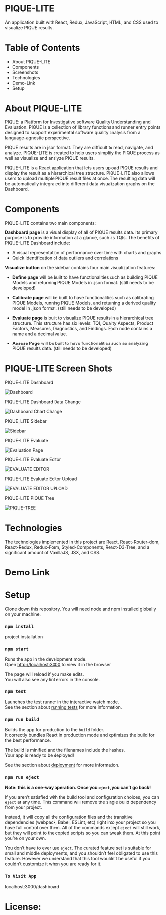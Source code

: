 # PIQUE-LITE

An application built with React, Redux, JavaScript, HTML, and CSS used to visualize PIQUE results.

# Table of Contents
* About PIQUE-LITE
* Components
* Screenshots
* Technologies
* Demo-Link
* Setup


# About PIQUE-LITE

PIQUE: a Platform for Investigative software Quality Understanding and Evaluation. PIQUE is a collection of library functions and runner entry points designed to support experimental software quality analysis from a language-agnostic perspective. 

PIQUE results are in json format. They are difficult to read, navigate, and analyze. PIQUE-LITE is created to help users simplify the PIQUE process as well as visualize and analyze PIQUE results. 

PIQUE-LITE is a React application that lets users upload PIQUE results and display the result as a hierarchical tree structure. PIQUE-LITE also allows users to upload multiple PIQUE result files at once. The resulting data will be automatically integrated into different data visualization graphs on the Dashboard. 

# Components

PIQUE-LITE contains two main components:

**Dashboard page** is a visual display of all of PIQUE results data. Its primary purpose is to provide information at a glance, such as TQIs. The benefits of PIQUE-LITE Dashboard include:

* A visual representation of performance over time with charts and graphs
* Quick identification of data outliers and correlations

**Visualize button** on the sidebar contains four main visualization features:

* **Define page** will be built to have functionalities such as building PIQUE Models and returning PIQUE Models in .json format. (still needs to be developed)

* **Calibrate page** will be built to have functionalities such as calibrating PIQUE Models, running PIQUE Models, and returning a derived quality model in .json format. (still needs to be developed)

* **Evaluate page** is built to visualize PIQUE results in a hierarchical tree structure. This structure has six levels: TQI, Quality Aspects, Product Factors, Measures, Diagnostics, and Findings. Each node contains a name and a decimal value.

* **Assess Page** will be built to have functionalities such as analyzing PIQUE results data. (still needs to be developed)


# PIQUE-LITE Screen Shots

PIQUE-LITE Dashboard

![Dashboard](https://github.com/MSUSEL/Pique-Lite/blob/xuying_dev/public/images/Dashboard2.png)

PIQUE-LITE Dashboard Data Change

![Dashboard Chart Change](https://github.com/MSUSEL/Pique-Lite/blob/xuying_dev/public/images/Dashboard3.png)

PIQUE_LITE Sidebar

![Sidebar](https://github.com/MSUSEL/Pique-Lite/blob/xuying_dev/public/images/Sidebar.png)

PIQUE-LITE Evaluate

![Evaluation Page](https://github.com/MSUSEL/Pique-Lite/blob/xuying_dev/public/images/evaluate.png)

PIQUE-LITE Evaluate Editor

![EVALUATE EDITOR](https://github.com/MSUSEL/Pique-Lite/blob/xuying_dev/public/images/EditorBarFullView.png)

PIQUE-LITE Evaluate Editor Upload

![EVALUATE EDITOR UPLOAD](https://github.com/MSUSEL/Pique-Lite/blob/xuying_dev/public/images/Screen%20Shot%202021-12-17%20at%202.18.10%20PM.png)

PIQUE-LITE PIQUE Tree

![PIQUE-TREE](https://github.com/MSUSEL/Pique-Lite/blob/xuying_dev/public/images/PiqueTree.png)

# Technologies

The technologies implemented in this project are React, React-Router-dom, React-Redux, Redux-Form, Styled-Components, React-D3-Tree, and a significant amount of VanillaJS, JSX, and CSS.

# Demo Link

# Setup

Clone down this repository. You will need node and npm installed globally on your machine.

### `npm install`

project installation

### `npm start`

Runs the app in the development mode.\
Open [http://localhost:3000](http://localhost:3000) to view it in the browser.

The page will reload if you make edits.\
You will also see any lint errors in the console.

### `npm test`

Launches the test runner in the interactive watch mode.\
See the section about [running tests](https://facebook.github.io/create-react-app/docs/running-tests) for more information.

### `npm run build`

Builds the app for production to the `build` folder.\
It correctly bundles React in production mode and optimizes the build for the best performance.

The build is minified and the filenames include the hashes.\
Your app is ready to be deployed!

See the section about [deployment](https://facebook.github.io/create-react-app/docs/deployment) for more information.

### `npm run eject`

**Note: this is a one-way operation. Once you `eject`, you can’t go back!**

If you aren’t satisfied with the build tool and configuration choices, you can `eject` at any time. This command will remove the single build dependency from your project.

Instead, it will copy all the configuration files and the transitive dependencies (webpack, Babel, ESLint, etc) right into your project so you have full control over them. All of the commands except `eject` will still work, but they will point to the copied scripts so you can tweak them. At this point you’re on your own.

You don’t have to ever use `eject`. The curated feature set is suitable for small and middle deployments, and you shouldn’t feel obligated to use this feature. However we understand that this tool wouldn’t be useful if you couldn’t customize it when you are ready for it.

### `To Visit App`

localhost:3000/dashboard

# License: 
